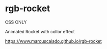 # rgb-rocket
CSS ONLY

Animated Rocket with collor effect

https://www.marcuscaiado.github.io/rgb-rocket
